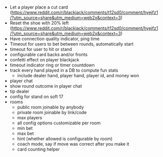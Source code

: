 - Let a player place a cut card (https://www.reddit.com/r/blackjack/comments/t12sd0/comment/hyejfz1/?utm_source=share&utm_medium=web2x&context=3)
- Reset the shoe with 20% left (https://www.reddit.com/r/blackjack/comments/t12sd0/comment/hyejfz1/?utm_source=share&utm_medium=web2x&context=3)
- Have connection quality indicator, ping time
- Timeout for users to bet between rounds, automatically start
- timeout for user to hit or stand
- configurable card backs and/or fronts
- confetti effect on player blackjack
- timeout indicator ring or timer countdown
- track every hand played in a DB to compute fun stats
  - include dealer hand, player hand, player id, and money won
- player chat
- show round outcome in player chat
- tip dealer
- config for stand on soft 17
- rooms
  - public room joinable by anybody
  - private room joinable by link/code
  - max players
  - all config options customizable per room
  - min bet
  - max bet
  - hint (whether allowed is configurable by room)
  - coach mode, say if move was correct after you make it
  - card counting helper